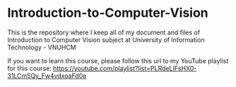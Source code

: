 # Introduction-to-Computer-Vision
This is the repository where I keep all of my document and files of Introduction to Computer Vision subject at University of Information Technology - VNUHCM

If you want to learn this course, please follow this url to my YouTube playlist for this course: https://youtube.com/playlist?list=PLRdeLIFsHX0-31LCm5Qy_Fw4vdxoaFd0e

